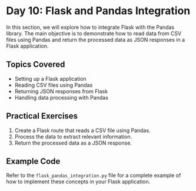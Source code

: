 # Day 10: Flask and Pandas Integration

In this section, we will explore how to integrate Flask with the Pandas library. The main objective is to demonstrate how to read data from CSV files using Pandas and return the processed data as JSON responses in a Flask application.

## Topics Covered
- Setting up a Flask application
- Reading CSV files using Pandas
- Returning JSON responses from Flask
- Handling data processing with Pandas

## Practical Exercises
1. Create a Flask route that reads a CSV file using Pandas.
2. Process the data to extract relevant information.
3. Return the processed data as a JSON response.

## Example Code
Refer to the `flask_pandas_integration.py` file for a complete example of how to implement these concepts in your Flask application.